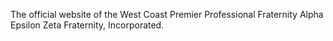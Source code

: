 The official website of the West Coast Premier Professional Fraternity Alpha Epsilon Zeta Fraternity, Incorporated.
